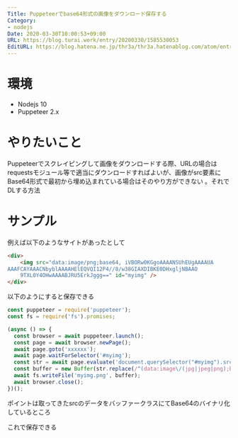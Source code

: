 ```yaml
---
Title: Puppeteerでbase64形式の画像をダウンロード保存する
Category:
- nodejs
Date: 2020-03-30T10:00:53+09:00
URL: https://blog.turai.work/entry/20200330/1585530053
EditURL: https://blog.hatena.ne.jp/thr3a/thr3a.hatenablog.com/atom/entry/26006613542577841
---
```


# 環境

- Nodejs 10
- Puppeteer 2.x

# やりたいこと

Puppeteerでスクレイピングして画像をダウンロードする際、URLの場合はrequestsモジュール等で適当にダウンロードすればよいが、画像がsrc要素にBase64形式で最初から埋め込まれている場合はそのやり方ができない
。それでDLする方法

# サンプル

例えば以下のようなサイトがあったとして

```html
<div>
    <img src="data:image/png;base64, iVBORw0KGgoAAAANSUhEUgAAAAUA
AAAFCAYAAACNbyblAAAAHElEQVQI12P4//8/w38GIAXDIBKE0DHxgljNBAAO
    9TXL0Y4OHwAAAABJRU5ErkJggg==" id="myimg" />
</div>
```

以下のようにすると保存できる

```javascript
const puppeteer = require('puppeteer');
const fs = require('fs').promises;

(async () => {
  const browser = await puppeteer.launch();
  const page = await browser.newPage();
  await page.goto('xxxxxx');
  await page.waitForSelector('#myimg');
  const str = await page.evaluate('document.querySelector("#myimg").src');
  const buffer = new Buffer(str.replace(/^(data:image\/(jpg|jpeg|png);base64,)/g , ''), 'base64');
  await fs.writeFile('myimg.png', buffer);
  await browser.close();
})();
```

ポイントは取ってきたsrcのデータをバッファークラスにてBase64のバイナリ化しているところ

これで保存できる
